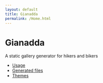 ```yaml
---
layout: default
title: Gianadda
permalink: /Home.html
---
```

Gianadda
========

A static gallery generator for hikers and bikers

* [Usage](/Usage.html)
* [Generated files](/GeneratedFiles.html)
* [Themes](/Themes.html)
